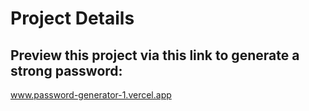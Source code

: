 # Project Details
## Preview this project via this link to generate a strong password:
www.password-generator-1.vercel.app
